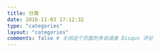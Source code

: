 ```yaml
---
title: 分类
date: 2016-11-03 17:12:32
type: "categories"
layout: "categories"
comments: false # 关闭这个页面的多说或者 Disqus 评论
---
```

